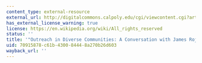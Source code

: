 ```yaml
---
content_type: external-resource
external_url: http://digitalcommons.calpoly.edu/cgi/viewcontent.cgi?article=1208&context=focus
has_external_license_warning: true
license: https://en.wikipedia.org/wiki/All_rights_reserved
status: ''
title: '"Outreach in Diverse Communities: A Conversation with James Rojas." (PDF)'
uid: 70915878-c61b-4300-8444-8a270b26d603
wayback_url: ''
---
```

